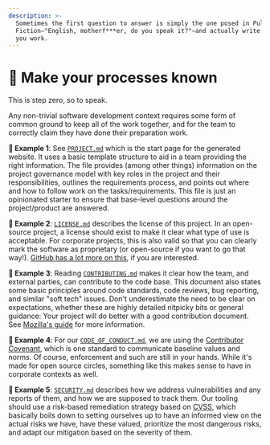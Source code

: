 ```yaml
---
description: >-
  Sometimes the first question to answer is simply the one posed in Pulp
  Fiction—"English, motherf***er, do you speak it?"—and actually write down how
  you work.
---
```


# 📝 Make your processes known

This is step zero, so to speak.

Any non-trivial software development context requires some form of common ground to keep all of the work together, and for the team to correctly claim they have done their preparation work.

**🎯 Example 1**: See [`PROJECT.md`](https://github.com/mikaelvesavuori/better-apis-workshop/blob/main/PROJECT.md) which is the start page for the generated website. It uses a basic template structure to aid in a team providing the right information. The file provides (among other things) information on the project governance model with key roles in the project and their responsibilities, outlines the requirements process, and points out where and how to follow work on the tasks/requirements. This file is just an opinionated starter to ensure that base-level questions around the project/product are answered.

**🎯 Example 2**: [`LICENSE.md`](https://github.com/mikaelvesavuori/better-apis-workshop/blob/main/LICENSE.md) describes the license of this project. In an open-source project, a license should exist to make it clear what type of use is acceptable. For corporate projects, this is also valid so that you can clearly mark the software as proprietary (or open-source if you want to go that way!). [GitHub has a lot more on this](https://docs.github.com/en/repositories/managing-your-repositorys-settings-and-features/customizing-your-repository/licensing-a-repository), if you are interested.

**🎯 Example 3**: Reading [`CONTRIBUTING.md`](https://github.com/mikaelvesavuori/better-apis-workshop/blob/main/CONTRIBUTING.md) makes it clear how the team, and external parties, can contribute to the code base. This document also states some basic principles around code standards, code reviews, bug reporting, and similar "soft tech" issues. Don't underestimate the need to be clear on expectations, whether these are highly detailed nitpicky bits or general guidance: Your project will do better with a good contribution document. See [Mozilla's guide](https://mozillascience.github.io/working-open-workshop/contributing/) for more information.

**🎯 Example 4**: For our [`CODE_OF_CONDUCT.md`](https://github.com/mikaelvesavuori/better-apis-workshop/blob/main/CODE\_OF\_CONDUCT.md), we are using the [Contributor Covenant](https://www.contributor-covenant.org), which is one standard to communicate baseline values and norms. Of course, enforcement and such are still in your hands. While it's made for open source circles, something like this makes sense to have in corporate contexts as well.

**🎯 Example 5**: [`SECURITY.md`](https://github.com/mikaelvesavuori/better-apis-workshop/blob/main/SECURITY.md) describes how we address vulnerabilities and any reports of them, and how we are supposed to track them. Our tooling should use a risk-based remediation strategy based on [CVSS](https://www.first.org/cvss/user-guide), which basically boils down to setting ourselves up to have an informed view on the actual risks we have, have these valued, prioritize the most dangerous risks, and adapt our mitigation based on the severity of them.
